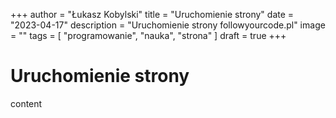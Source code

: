 +++
author = "Łukasz Kobylski"
title = "Uruchomienie strony"
date = "2023-04-17"
description = "Uruchomienie strony followyourcode.pl"
image = ""
tags = [
    "programowanie", "nauka", "strona"
]
draft = true
+++

# Uruchomienie strony

content
